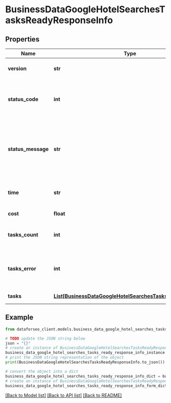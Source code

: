 # BusinessDataGoogleHotelSearchesTasksReadyResponseInfo


## Properties

Name | Type | Description | Notes
------------ | ------------- | ------------- | -------------
**version** | **str** | the current version of the API | [optional] 
**status_code** | **int** | general status code you can find the full list of the response codes here | [optional] 
**status_message** | **str** | general informational message you can find the full list of general informational messages here | [optional] 
**time** | **str** | total execution time, seconds | [optional] 
**cost** | **float** | total tasks cost, USD | [optional] 
**tasks_count** | **int** | the number of tasks in the tasks array | [optional] 
**tasks_error** | **int** | the number of tasks in the tasks array returned with an error | [optional] 
**tasks** | [**List[BusinessDataGoogleHotelSearchesTasksReadyTaskInfo]**](BusinessDataGoogleHotelSearchesTasksReadyTaskInfo.md) | array of tasks | [optional] 

## Example

```python
from dataforseo_client.models.business_data_google_hotel_searches_tasks_ready_response_info import BusinessDataGoogleHotelSearchesTasksReadyResponseInfo

# TODO update the JSON string below
json = "{}"
# create an instance of BusinessDataGoogleHotelSearchesTasksReadyResponseInfo from a JSON string
business_data_google_hotel_searches_tasks_ready_response_info_instance = BusinessDataGoogleHotelSearchesTasksReadyResponseInfo.from_json(json)
# print the JSON string representation of the object
print(BusinessDataGoogleHotelSearchesTasksReadyResponseInfo.to_json())

# convert the object into a dict
business_data_google_hotel_searches_tasks_ready_response_info_dict = business_data_google_hotel_searches_tasks_ready_response_info_instance.to_dict()
# create an instance of BusinessDataGoogleHotelSearchesTasksReadyResponseInfo from a dict
business_data_google_hotel_searches_tasks_ready_response_info_form_dict = business_data_google_hotel_searches_tasks_ready_response_info.from_dict(business_data_google_hotel_searches_tasks_ready_response_info_dict)
```
[[Back to Model list]](../README.md#documentation-for-models) [[Back to API list]](../README.md#documentation-for-api-endpoints) [[Back to README]](../README.md)


